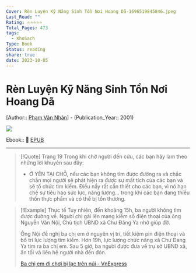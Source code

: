 ```yaml
---
Cover: Rèn Luyện Kỹ Năng Sinh Tồn Nơi Hoang Dã-1696519845846.jpeg
Last_Read: ""
Rating: ⭐⭐⭐⭐⭐
Total_Pages: 473
tags:
  - KhoSach
Type: Book
Status: reading
share: true
date: 2023-10-05
---
```


# Rèn Luyện Kỹ Năng Sinh Tồn Nơi Hoang Dã
[Author:: [Phạm Văn Nhân](Ph%E1%BA%A1m%20V%C4%83n%20Nh%C3%A2n.md)] - (Publication_Year:: 2001)

![](https://i.imgur.com/4VsDe5N.png)

Ebook:: 📘 [EPUB](https://onedrive.live.com/download?resid=E92BC60129512289%21144&authkey=!AK_j7nwtSi7tGlU)


---

> [!Quote] Trang 19
> Trong khi chờ người đến cứu, các bạn hãy làm theo những lời khuyên sau đây:  
> - Ở YÊN TẠI CHỖ, nếu các bạn không tìm được đường ra và chắc chắn mọi người sẽ phát hiện ra được sự mất tích của các bạn và sẽ tổ chức tìm kiếm. Điều nầy rất cần thiết cho các bạn, vì nó hạn chế sự tiêu hao sức lực, năng lượng... trong khi các bạn đang thiếu thốn thực phẩm và có thể bị tổn thương.



> [!Example] Thực tế
> Tuy nhiên, đến khoảng 15h, ba người không tìm được đường về. Người chị gái lên mạng kiếm số điện thoại của ông Nguyễn Văn Nội, Chủ tịch UBND xã Chư Đăng Ya nhờ giúp đỡ.
> 
> Ông Nội đề nghị ba chị em ở nguyên vị trí, tiết kiệm pin điện thoại và bố trí lực lượng tìm kiếm. Hơn 19h, lực lượng chức năng xã Chư Đang Ya tìm ra ba chị em. Sau 5 giờ, ba người được đưa về trụ sở UBND xã, ăn tối và liên hệ người nhà đến đón.
> 
> [Ba chị em đi chơi bị lạc trên núi - VnExpress](https://vnexpress.net/ba-chi-em-di-choi-bi-lac-tren-nui-4657060.html)
